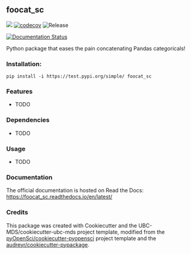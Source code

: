 ## foocat_sc 

![](https://github.com/scao1/foocat_sc/workflows/build/badge.svg) [![codecov](https://codecov.io/gh/scao1/foocat_sc/branch/master/graph/badge.svg)](https://codecov.io/gh/scao1/foocat_sc) ![Release](https://github.com/scao1/foocat_sc/workflows/Release/badge.svg)

[![Documentation Status](https://readthedocs.org/projects/foocat_sc/badge/?version=latest)](https://foocat_sc.readthedocs.io/en/latest/?badge=latest)

Python package that eases the pain concatenating Pandas categoricals!

### Installation:

```
pip install -i https://test.pypi.org/simple/ foocat_sc
```

### Features
- TODO

### Dependencies

- TODO

### Usage

- TODO

### Documentation
The official documentation is hosted on Read the Docs: <https://foocat_sc.readthedocs.io/en/latest/>

### Credits
This package was created with Cookiecutter and the UBC-MDS/cookiecutter-ubc-mds project template, modified from the [pyOpenSci/cookiecutter-pyopensci](https://github.com/pyOpenSci/cookiecutter-pyopensci) project template and the [audreyr/cookiecutter-pypackage](https://github.com/audreyr/cookiecutter-pypackage).

